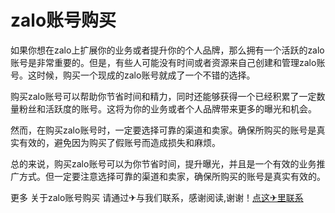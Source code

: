 # zalo账号购买

如果你想在zalo上扩展你的业务或者提升你的个人品牌，那么拥有一个活跃的zalo账号是非常重要的。但是，有些人可能没有时间或者资源来自己创建和管理zalo账号。这时候，购买一个现成的zalo账号就成了一个不错的选择。

购买zalo账号可以帮助你节省时间和精力，同时还能够获得一个已经积累了一定数量粉丝和活跃度的账号。这将为你的业务或者个人品牌带来更多的曝光和机会。

然而，在购买zalo账号时，一定要选择可靠的渠道和卖家。确保所购买的账号是真实有效的，避免因为购买了假账号而造成损失和麻烦。

总的来说，购买zalo账号可以为你节省时间，提升曝光，并且是一个有效的业务推广方式。但一定要注意选择可靠的渠道和卖家，确保所购买的账号是真实有效的。

更多 关于zalo账号购买 请通过✈与我们联系，感谢阅读,谢谢！[点这✈里联系](https://ads.k02.cc)